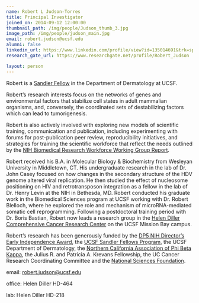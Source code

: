 ```yaml
---
name: Robert L Judson-Torres
title: Principal Investigator
joined_on: 2014-09-12 12:00:00
thumbnail_path: /img/people/Judson_thumb_3.jpg
image_path: /img/people/judson_main.jpg
email: robert.judson@ucsf.edu
alumni: false
linkedin_url: https://www.linkedin.com/profile/view?id=135014691&trk=spm_pic
research_gate_url: https://www.researchgate.net/profile/Robert_Judson

layout: person
---
```


Robert is a [Sandler Fellow](http://fellows.ucsf.edu/) in the Department of Dermatology at UCSF.

Robert’s research interests focus on the networks of genes and environmental factors that stabilize cell states in adult mammalian organisms, and, conversely, the coordinated sets of destabilizing factors which can lead to tumorigenesis.

Robert is also actively involved with exploring new models of scientific training, communication and publication, including experimenting with forums for post-publication peer review, reproducibility initiatives, and strategies for training the scientific workforce that reflect the needs outlined by the [NIH Biomedical Research Workforce Working Group Report](http://acd.od.nih.gov/Biomedical_research_wgreport.pdf).

Robert received his B.A. in Molecular Biology & Biochemistry from Wesleyan University in Middletown, CT. His undergraduate research in the lab of Dr. John Casey focused on how changes in the secondary structure of the HDV genome altered viral replication. He then studied the effect of nucleosome positioning on HIV and retrotransposon integration as a fellow in the lab of Dr. Henry Levin at the NIH in Bethesda, MD. Robert conducted his graduate work in the Biomedical Sciences program at UCSF working with Dr. Robert Blelloch, where he explored the role and mechanism of microRNA-mediated somatic cell reprogramming. Following a postdoctoral training period with Dr. Boris Bastian, Robert now leads a research group in the [Helen Diller Comprehensive Cancer Research Center](http://cancer.ucsf.edu/) on the UCSF Mission Bay campus.

Robert’s research has been generously funded by the [DP5 NIH Director’s Early Independence Award](http://commonfund.nih.gov/earlyindependence/index), the [UCSF Sandler Fellows Program](http://fellows.ucsf.edu/), the UCSF Department of Dermatology, the [Northern California Association of Phi Beta Kappa](http://www.pbknca.org/), the Julius R. and Patricia A. Krevans Fellowship, the UC Cancer Research Coordinating Committee and the [National Sciences Foundation](http://www.nsfgrfp.org/).


email: robert.judson@ucsf.edu

office: Helen Diller HD-464

lab: Helen Diller HD-218

